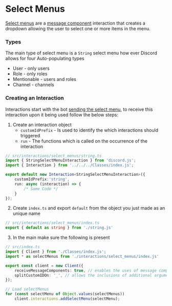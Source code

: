 # Select Menus
[Select menus](https://discordjs.guide/message-components/select-menus.html) are a [message component](https://discordjs.guide/message-components/interactions.html#responding-to-component-interactions) interaction that creates a dropdown allowing the user to select one or more items in the menu.

### Types
The main type of select menu is a `String` select menu how ever Discord allows for four Auto-populating types
- User - only users
- Role - only roles
- Mentionable - users and roles
- Channel - channels

### Creating an Interaction
Interactions start with the bot [sending the select menu](https://discordjs.guide/message-components/select-menus.html#building-string-select-menus), to receive this interaction upon it being used follow the below steps:
1. Create an interaction object
	- `customIdPrefix` - Is used to identify the which interactions should triggered
	- `run` - The functions which is called on the occurrence of the interaction
```ts
// src/interactions/select_menus/string.ts
import { StringSelectMenuInteraction } from 'discord.js';
import { Interaction } from '../../../Classes/index.js';

export default new Interaction<StringSelectMenuInteraction>({
	customIdPrefix:'string',
	run: async (interaction) => {
		/* Some Code */
	}
});
```
2. Create `index.ts` and export `default` from the object you just made as an unique name
```ts
// src/interactions/select_menus/index.ts
export { default as string } from './string.js'
```
3. In the main make sure the following is present
```ts
// src/index.ts
import { Client } from './Classes/index.js';
import * as selectMenus from './interactions/select_menus/index.js'

export const client = new Client({
	receiveMessageComponents: true, // enables the uses of message components
	splitCustomIDOn: '_', // allows the inclusions of additional arguments in a custom ID `prefix_arg1_arg2` converts [prefix, arg1, arg2]
});

// Load selectMenus
for (const selectMenu of Object.values(selectMenus)) 
	client.interactions.addSelectMenu(selectMenu);
```
